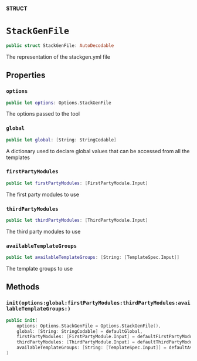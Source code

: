 **STRUCT**

# `StackGenFile`

```swift
public struct StackGenFile: AutoDecodable
```

The representation of the stackgen.yml file

## Properties
### `options`

```swift
public let options: Options.StackGenFile
```

The options passed to the tool

### `global`

```swift
public let global: [String: StringCodable]
```

A dictionary used to declare global values that can be accessed from all the templates

### `firstPartyModules`

```swift
public let firstPartyModules: [FirstPartyModule.Input]
```

The first party modules to use

### `thirdPartyModules`

```swift
public let thirdPartyModules: [ThirdPartyModule.Input]
```

The third party modules to use

### `availableTemplateGroups`

```swift
public let availableTemplateGroups: [String: [TemplateSpec.Input]]
```

The template groups to use

## Methods
### `init(options:global:firstPartyModules:thirdPartyModules:availableTemplateGroups:)`

```swift
public init(
    options: Options.StackGenFile = Options.StackGenFile(),
    global: [String: StringCodable] = defaultGlobal,
    firstPartyModules: [FirstPartyModule.Input] = defaultFirstPartyModules,
    thirdPartyModules: [ThirdPartyModule.Input] = defaultThirdPartyModules,
    availableTemplateGroups: [String: [TemplateSpec.Input]] = defaultAvailableTemplateGroups
)
```
